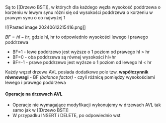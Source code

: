 Są to [[Drzewo BST]], w których dla każdego węzła wysokość poddrzewa o korzeniu w lewym synu różni się od wysokości poddrzewa o korzeniu w prawym synu o co najwyżej 1

![[Pasted image 20240612215416.png]]

$BF=hl-hr$, gdzie hl, hr to odpowiednio wysokości lewego i prawego poddrzewa
- BF=1 - lewe poddrzewo jest wyższe o 1 poziom od prawego hl > hr
- BF=0 - oba poddrzewa są równej wysokości hl=hr
- BF=-1 - prawe poddrzewo jest wyższe o 1 poziom od lewego hl < hr

Każdy węzeł drzewa AVL posiada dodatkowe pole tzw. **współczynnik równowagi** - BF *(balance factor)* - czyli różnicę pomiędzy wysokościami lewego i prawego poddrzewa

#### Operacje na drzewach AVL
- Operacje nie wymagające modyfikacji wykonujemy w drzewach AVL tak samo jak w [[Drzewo BST]]
- W przypadku INSERT i DELETE, po odpowiednio wst